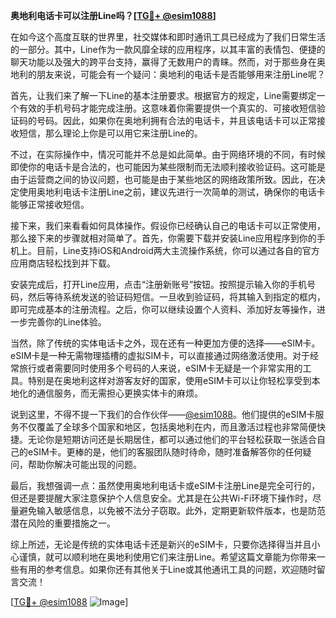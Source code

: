 **奥地利电话卡可以注册Line吗？[[TG💪+ @esim1088](https://t.me/s/esim1088)]**

在如今这个高度互联的世界里，社交媒体和即时通讯工具已经成为了我们日常生活的一部分。其中，Line作为一款风靡全球的应用程序，以其丰富的表情包、便捷的聊天功能以及强大的跨平台支持，赢得了无数用户的青睐。然而，对于那些身在奥地利的朋友来说，可能会有一个疑问：奥地利的电话卡是否能够用来注册Line呢？

首先，让我们来了解一下Line的基本注册要求。根据官方的规定，Line需要绑定一个有效的手机号码才能完成注册。这意味着你需要提供一个真实的、可接收短信验证码的号码。因此，如果你在奥地利拥有合法的电话卡，并且该电话卡可以正常接收短信，那么理论上你是可以用它来注册Line的。

不过，在实际操作中，情况可能并不总是如此简单。由于网络环境的不同，有时候即使你的电话卡是合法的，也可能因为某些限制而无法顺利接收验证码。这可能是由于运营商之间的协议问题，也可能是由于某些地区的网络政策所致。因此，在决定使用奥地利电话卡注册Line之前，建议先进行一次简单的测试，确保你的电话卡能够正常接收短信。

接下来，我们来看看如何具体操作。假设你已经确认自己的电话卡可以正常使用，那么接下来的步骤就相对简单了。首先，你需要下载并安装Line应用程序到你的手机上。目前，Line支持iOS和Android两大主流操作系统，你可以通过各自的官方应用商店轻松找到并下载。

安装完成后，打开Line应用，点击“注册新账号”按钮。按照提示输入你的手机号码，然后等待系统发送的验证码短信。一旦收到验证码，将其输入到指定的框内，即可完成基本的注册流程。之后，你可以继续设置个人资料、添加好友等操作，进一步完善你的Line体验。

当然，除了传统的实体电话卡之外，现在还有一种更加方便的选择——eSIM卡。eSIM卡是一种无需物理插槽的虚拟SIM卡，可以直接通过网络激活使用。对于经常旅行或者需要同时使用多个号码的人来说，eSIM卡无疑是一个非常实用的工具。特别是在奥地利这样对游客友好的国家，使用eSIM卡可以让你轻松享受到本地化的通信服务，而无需担心更换实体卡的麻烦。

说到这里，不得不提一下我们的合作伙伴——[@esim1088](https://t.me/s/esim1088)。他们提供的eSIM卡服务不仅覆盖了全球多个国家和地区，包括奥地利在内，而且激活过程也非常简便快捷。无论你是短期访问还是长期居住，都可以通过他们的平台轻松获取一张适合自己的eSIM卡。更棒的是，他们的客服团队随时待命，随时准备解答你的任何疑问，帮助你解决可能出现的问题。

最后，我想强调一点：虽然使用奥地利电话卡或eSIM卡注册Line是完全可行的，但还是要提醒大家注意保护个人信息安全。尤其是在公共Wi-Fi环境下操作时，尽量避免输入敏感信息，以免被不法分子窃取。此外，定期更新软件版本，也是防范潜在风险的重要措施之一。

综上所述，无论是传统的实体电话卡还是新兴的eSIM卡，只要你选择得当并且小心谨慎，就可以顺利地在奥地利使用它们来注册Line。希望这篇文章能为你带来一些有用的参考信息。如果你还有其他关于Line或其他通讯工具的问题，欢迎随时留言交流！

[[TG💪+ @esim1088](https://t.me/s/esim1088) ![Image](https://i.postimg.cc/4NQfJmqS/Snipaste-2025-05-13-00-14-12.png)]